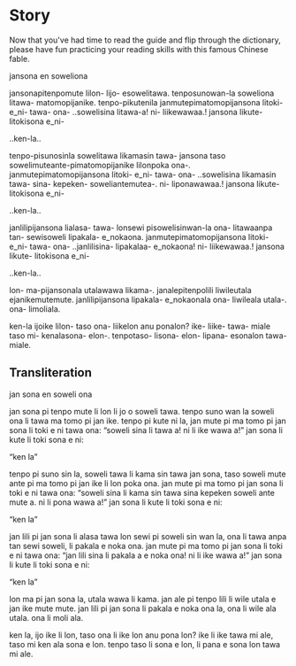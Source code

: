# Story 

Now that you've had time to read the guide and flip through the dictionary, please have fun practicing your reading skills with this famous Chinese fable.

<span class="kuwi big center">jansona en soweliona</span>

<span class="kuwi big center">
jansonapitenpomute lilon- lijo- esowelitawa. tenposunowan-la soweliona litawa- matomopijanike. tenpo-pikutenila janmutepimatomopijansona litoki- e_ni- tawa- ona- ..sowelisina litawa-a! ni- liikewawaa.! jansona likute- litokisona e_ni-</span>

<span class="kuwi big center">..ken-la..</span>

<span class="kuwi big center">tenpo-pisunosinla sowelitawa likamasin tawa- jansona taso sowelimuteante-pimatomopijanike lilonpoka ona-. janmutepimatomopijansona litoki- e_ni- tawa- ona- ..sowelisina likamasin tawa- sina- kepeken- soweliantemutea-. ni- liponawawaa.! jansona likute- litokisona e_ni-</span>

<span class="kuwi big center">..ken-la..</span>

<span class="kuwi big center">janlilipijansona lialasa- tawa- lonsewi pisowelisinwan-la ona- litawaanpa tan- sewisoweli lipakala- e_nokaona. janmutepimatomopijansona litoki- e_ni- tawa- ona-  ..janlilisina- lipakalaa- e_nokaona! ni- liikewawaa.! jansona likute- litokisona e_ni-</span>

<span class="kuwi big center">..ken-la..</span>

<span class="kuwi big center">lon- ma-pijansonala utalawawa likama-. janalepitenpolili liwileutala ejanikemutemute. janlilipijansona lipakala- e_nokaonala ona- liwileala utala-. ona- limoliala.</span>

<span class="kuwi big center">ken-la ijoike lilon- taso ona- liikelon anu ponalon? ike- liike- tawa- miale taso mi- kenalasona- elon-. tenpotaso- lisona- elon- lipana- esonalon tawa- miale.</span>


## Transliteration
<span class="medium center">jan sona en soweli ona</span>

jan sona pi tenpo mute li lon li jo o soweli tawa. tenpo suno wan la soweli ona li tawa ma tomo pi jan ike. tenpo pi kute ni la, jan mute pi ma tomo pi jan sona li toki e ni tawa ona: “soweli sina li tawa a! ni li ike wawa a!” jan sona li kute li toki sona e ni: 

“ken la” 

tenpo pi suno sin la, soweli tawa li kama sin tawa jan sona, taso soweli mute ante pi ma tomo pi jan ike li lon poka ona. jan mute pi ma tomo pi jan sona li toki e ni tawa ona: “soweli sina li kama sin tawa sina kepeken soweli ante mute a. ni li pona wawa a!” jan sona li kute li toki sona e ni: 

“ken la”

jan lili pi jan sona li alasa tawa lon sewi pi soweli sin wan la, ona li tawa anpa tan sewi soweli, li pakala e noka ona. jan mute pi ma tomo pi jan sona li toki e ni tawa ona: “jan lili sina li pakala a e noka ona! ni li ike wawa a!” jan sona li kute li toki sona e ni: 

“ken la”

lon ma pi jan sona la, utala wawa li kama. jan ale pi tenpo lili li wile utala e jan ike mute mute. jan lili pi jan sona li pakala e noka ona la, ona li wile ala utala. ona li moli ala.

ken la, ijo ike li lon, taso ona li ike lon anu pona lon? ike li ike tawa mi ale, taso mi ken ala sona e lon. tenpo taso li sona e lon, li pana e sona lon tawa mi ale.
